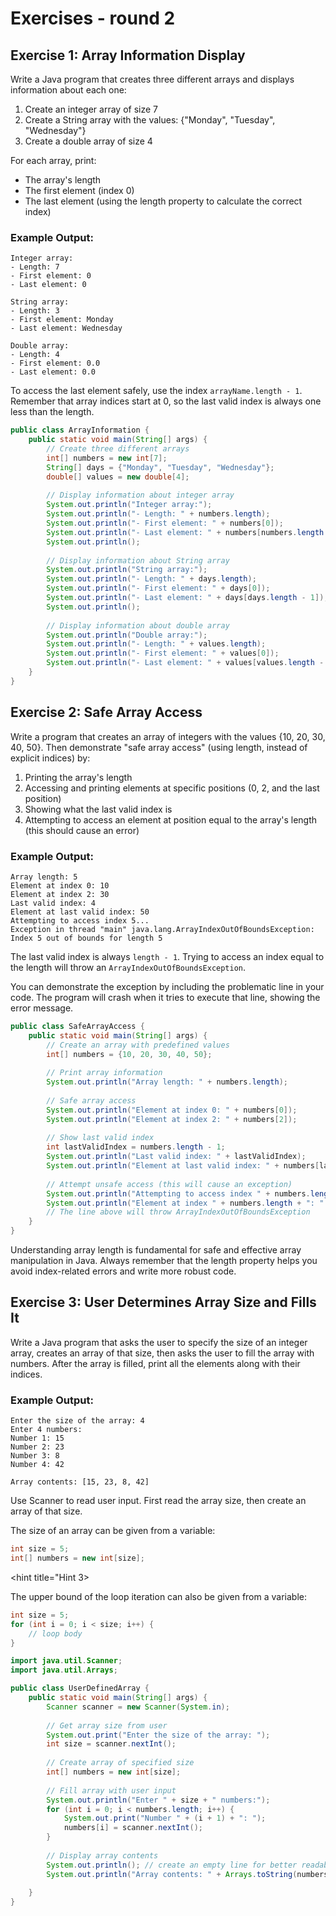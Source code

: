 # Exercises - round 2

## Exercise 1: Array Information Display

Write a Java program that creates three different arrays and displays information about each one:

1. Create an integer array of size 7
2. Create a String array with the values: {"Monday", "Tuesday", "Wednesday"}
3. Create a double array of size 4

For each array, print:
- The array's length
- The first element (index 0)
- The last element (using the length property to calculate the correct index)

### Example Output:
```
Integer array:
- Length: 7
- First element: 0
- Last element: 0

String array:
- Length: 3
- First element: Monday
- Last element: Wednesday

Double array:
- Length: 4
- First element: 0.0
- Last element: 0.0
```

<hint title="Hint 1">

To access the last element safely, use the index `arrayName.length - 1`. Remember that array indices start at 0, so the last valid index is always one less than the length.

</hint>

<hint title="Solution">

```java
public class ArrayInformation {
    public static void main(String[] args) {
        // Create three different arrays
        int[] numbers = new int[7];
        String[] days = {"Monday", "Tuesday", "Wednesday"};
        double[] values = new double[4];
        
        // Display information about integer array
        System.out.println("Integer array:");
        System.out.println("- Length: " + numbers.length);
        System.out.println("- First element: " + numbers[0]);
        System.out.println("- Last element: " + numbers[numbers.length - 1]);
        System.out.println();
        
        // Display information about String array
        System.out.println("String array:");
        System.out.println("- Length: " + days.length);
        System.out.println("- First element: " + days[0]);
        System.out.println("- Last element: " + days[days.length - 1]);
        System.out.println();
        
        // Display information about double array
        System.out.println("Double array:");
        System.out.println("- Length: " + values.length);
        System.out.println("- First element: " + values[0]);
        System.out.println("- Last element: " + values[values.length - 1]);
    }
}
```

</hint>

## Exercise 2: Safe Array Access

Write a program that creates an array of integers with the values {10, 20, 30, 40, 50}. Then demonstrate "safe array access" (using length, instead of explicit indices) by:

1. Printing the array's length
2. Accessing and printing elements at specific positions (0, 2, and the last position)
3. Showing what the last valid index is
4. Attempting to access an element at position equal to the array's length (this should cause an error)

### Example Output:
```
Array length: 5
Element at index 0: 10
Element at index 2: 30
Last valid index: 4
Element at last valid index: 50
Attempting to access index 5...
Exception in thread "main" java.lang.ArrayIndexOutOfBoundsException: Index 5 out of bounds for length 5
```

<hint title="Hint 1">

The last valid index is always `length - 1`. Trying to access an index equal to the length will throw an `ArrayIndexOutOfBoundsException`.

</hint>

<hint title="Hint 2">

You can demonstrate the exception by including the problematic line in your code. The program will crash when it tries to execute that line, showing the error message.

</hint>

<hint title="Solution">

```java
public class SafeArrayAccess {
    public static void main(String[] args) {
        // Create an array with predefined values
        int[] numbers = {10, 20, 30, 40, 50};
        
        // Print array information
        System.out.println("Array length: " + numbers.length);
        
        // Safe array access
        System.out.println("Element at index 0: " + numbers[0]);
        System.out.println("Element at index 2: " + numbers[2]);
        
        // Show last valid index
        int lastValidIndex = numbers.length - 1;
        System.out.println("Last valid index: " + lastValidIndex);
        System.out.println("Element at last valid index: " + numbers[lastValidIndex]);
        
        // Attempt unsafe access (this will cause an exception)
        System.out.println("Attempting to access index " + numbers.length + "...");
        System.out.println("Element at index " + numbers.length + ": " + numbers[numbers.length]);
        // The line above will throw ArrayIndexOutOfBoundsException
    }
}
```

</hint>

Understanding array length is fundamental for safe and effective array manipulation in Java. Always remember that the length property helps you avoid index-related errors and write more robust code.

## Exercise 3: User Determines Array Size and Fills It

Write a Java program that asks the user to specify the size of an integer array, creates an array of that size, then asks the user to fill the array with numbers. After the array is filled, print all the elements along with their indices.

### Example Output:
```
Enter the size of the array: 4
Enter 4 numbers:
Number 1: 15
Number 2: 23
Number 3: 8
Number 4: 42

Array contents: [15, 23, 8, 42]
```

<hint title="Hint 1">

Use Scanner to read user input. First read the array size, then create an array of that size. 

</hint>

<hint title="Hint 2">

The size of an array can be given from a variable:

```java
int size = 5;
int[] numbers = new int[size];
```
</hint>

<hint title="Hint 3>

The upper bound of the loop iteration can also be given from a variable:

```java
int size = 5;
for (int i = 0; i < size; i++) {
    // loop body
}
```

</hint>

<hint title="Solution">

```java
import java.util.Scanner;
import java.util.Arrays;

public class UserDefinedArray {
    public static void main(String[] args) {
        Scanner scanner = new Scanner(System.in);
        
        // Get array size from user
        System.out.print("Enter the size of the array: ");
        int size = scanner.nextInt();
        
        // Create array of specified size
        int[] numbers = new int[size];
        
        // Fill array with user input
        System.out.println("Enter " + size + " numbers:");
        for (int i = 0; i < numbers.length; i++) {
            System.out.print("Number " + (i + 1) + ": ");
            numbers[i] = scanner.nextInt();
        }
        
        // Display array contents
        System.out.println(); // create an empty line for better readability
        System.out.println("Array contents: " + Arrays.toString(numbers));
        
    }
}
```

</hint>
